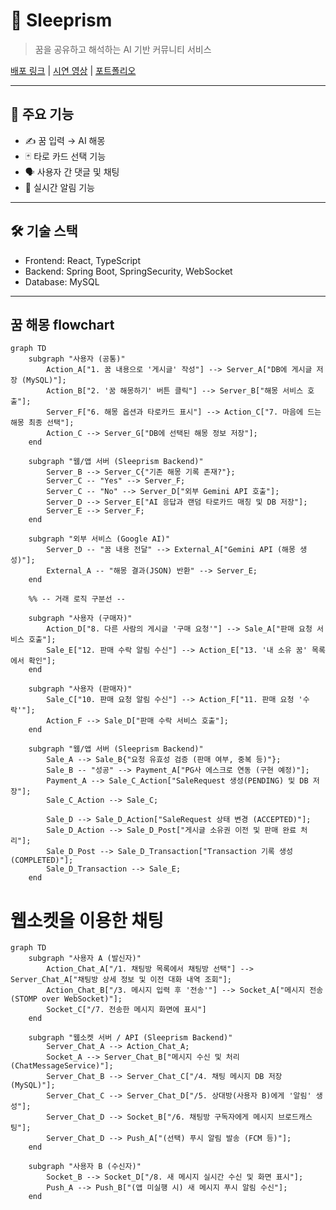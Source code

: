 # 🌙 Sleeprism

> 꿈을 공유하고 해석하는 AI 기반 커뮤니티 서비스  

[배포 링크](https://h-like.github.io/sleeprism-frontend/) | [시연 영상](https://youtu.be/zpVfVakX74U) | [포트폴리오](https://example.com)

---

## 🧠 주요 기능

- ✍️ 꿈 입력 → AI 해몽
- 🃏 타로 카드 선택 기능
- 🗣 사용자 간 댓글 및 채팅
- 🔔 실시간 알림 기능

---

## 🛠 기술 스택
- Frontend: React, TypeScript
- Backend: Spring Boot, SpringSecurity, WebSocket
- Database: MySQL

---

## 꿈 해몽 flowchart

```mermaid
graph TD
    subgraph "사용자 (공통)"
        Action_A["1. 꿈 내용으로 '게시글' 작성"] --> Server_A["DB에 게시글 저장 (MySQL)"];
        Action_B["2. '꿈 해몽하기' 버튼 클릭"] --> Server_B["해몽 서비스 호출"];
        Server_F["6. 해몽 옵션과 타로카드 표시"] --> Action_C["7. 마음에 드는 해몽 최종 선택"];
        Action_C --> Server_G["DB에 선택된 해몽 정보 저장"];
    end

    subgraph "웹/앱 서버 (Sleeprism Backend)"
        Server_B --> Server_C{"기존 해몽 기록 존재?"};
        Server_C -- "Yes" --> Server_F;
        Server_C -- "No" --> Server_D["외부 Gemini API 호출"];
        Server_D --> Server_E["AI 응답과 랜덤 타로카드 매칭 및 DB 저장"];
        Server_E --> Server_F;
    end

    subgraph "외부 서비스 (Google AI)"
        Server_D -- "꿈 내용 전달" --> External_A["Gemini API (해몽 생성)"];
        External_A -- "해몽 결과(JSON) 반환" --> Server_E;
    end

    %% -- 거래 로직 구분선 --

    subgraph "사용자 (구매자)"
        Action_D["8. 다른 사람의 게시글 '구매 요청'"] --> Sale_A["판매 요청 서비스 호출"];
        Sale_E["12. 판매 수락 알림 수신"] --> Action_E["13. '내 소유 꿈' 목록에서 확인"];
    end

    subgraph "사용자 (판매자)"
        Sale_C["10. 판매 요청 알림 수신"] --> Action_F["11. 판매 요청 '수락'"];
        Action_F --> Sale_D["판매 수락 서비스 호출"];
    end

    subgraph "웹/앱 서버 (Sleeprism Backend)"
        Sale_A --> Sale_B{"요청 유효성 검증 (판매 여부, 중복 등)"};
        Sale_B -- "성공" --> Payment_A["PG사 에스크로 연동 (구현 예정)"];
        Payment_A --> Sale_C_Action["SaleRequest 생성(PENDING) 및 DB 저장"];
        Sale_C_Action --> Sale_C;

        Sale_D --> Sale_D_Action["SaleRequest 상태 변경 (ACCEPTED)"];
        Sale_D_Action --> Sale_D_Post["게시글 소유권 이전 및 판매 완료 처리"];
        Sale_D_Post --> Sale_D_Transaction["Transaction 기록 생성 (COMPLETED)"];
        Sale_D_Transaction --> Sale_E;
    end
```

# 웹소켓을 이용한 채팅
```mermaid
graph TD
    subgraph "사용자 A (발신자)"
        Action_Chat_A["/1. 채팅방 목록에서 채팅방 선택"] --> Server_Chat_A["채팅방 상세 정보 및 이전 대화 내역 조회"];
        Action_Chat_B["/3. 메시지 입력 후 '전송'"] --> Socket_A["메시지 전송 (STOMP over WebSocket)"];
        Socket_C["/7. 전송한 메시지 화면에 표시"]
    end

    subgraph "웹소켓 서버 / API (Sleeprism Backend)"
        Server_Chat_A --> Action_Chat_A;
        Socket_A --> Server_Chat_B["메시지 수신 및 처리 (ChatMessageService)"];
        Server_Chat_B --> Server_Chat_C["/4. 채팅 메시지 DB 저장 (MySQL)"];
        Server_Chat_C --> Server_Chat_D["/5. 상대방(사용자 B)에게 '알림' 생성"];
        Server_Chat_D --> Socket_B["/6. 채팅방 구독자에게 메시지 브로드캐스팅"];
        Server_Chat_D --> Push_A["(선택) 푸시 알림 발송 (FCM 등)"];
    end

    subgraph "사용자 B (수신자)"
        Socket_B --> Socket_D["/8. 새 메시지 실시간 수신 및 화면 표시"];
        Push_A --> Push_B["(앱 미실행 시) 새 메시지 푸시 알림 수신"];
    end
```
